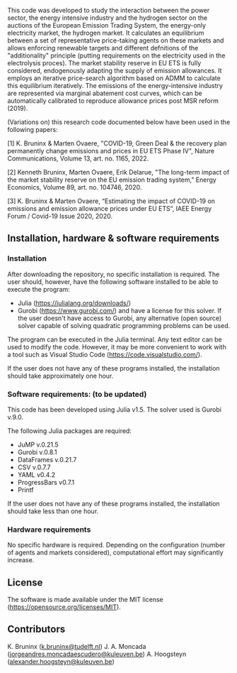 This code was developed to study the interaction between the power sector, the energy intensive industry and the hydrogen sector on the auctions of the European Emission Trading System, the energy-only electricity market, the hydrogen market. It calculates an equilibrium between a set of representative price-taking agents on these markets and allows enforcing renewable targets and different defnitions of the "additionality" principle (putting requirements on the electricity used in the electrolysis proces). The market stability reserve in EU ETS is fully considered, endogenously adapting the supply of emission allowances.  It employs an iterative price-search algorithm based on ADMM to calculate this equilibrium iteratively. The emissions of the energy-intensive industry are represented via marginal abatement cost curves, which can be automatically calibrated to reproduce allowance prices post MSR reform (2019). 

(Variations on) this research code documented below have been used in the following papers:

[1] K. Bruninx & Marten Ovaere, "COVID-19, Green Deal & the recovery plan permanently change emissions and prices in EU ETS Phase IV", Nature Communications, Volume 13, art. no. 1165, 2022.

[2] Kenneth Bruninx, Marten Ovaere, Erik Delarue, "The long-term impact of the market stability reserve on the EU emission trading system," Energy Economics, Volume 89, art. no. 104746, 2020.

[3] K. Bruninx & Marten Ovaere, “Estimating the impact of COVID-19 on emissions and emission allowance prices under EU ETS”, IAEE Energy Forum / Covid-19 Issue 2020, 2020. 


## Installation, hardware & software requirements
### Installation
After downloading the repository, no specific installation is required. The user should, however, have the following software installed to be able to execute the program:
- Julia (https://julialang.org/downloads/)
- Gurobi (https://www.gurobi.com/) and have a license for this solver. If the user doesn't have access to Gurobi, any alternative (open source) solver capable of solving quadratic programming problems can be used. 

The program can be executed in the Julia terminal. Any text editor can be used to modify the code. However, it may be more convenient to work with a tool such as Visual Studio Code (https://code.visualstudio.com/).

If the user does not have any of these programs installed, the installation should take approximately one hour.

### Software requirements: (to be updated) 
This code has been developed using Julia v1.5. The solver used is Gurobi v.9.0.

The following Julia packages are required:
- JuMP v.0.21.5
- Gurobi v.0.8.1
- DataFrames v.0.21.7
- CSV v.0.7.7
- YAML v0.4.2
- ProgressBars v0.7.1
- Printf

If the user does not have any of these programs installed, the installation should take less than one hour.

### Hardware requirements 
No specific hardware is required. Depending on the configuration (number of agents and markets considered), computational effort may significantly increase.

## License
The software is made available under the MIT license (https://opensource.org/licenses/MIT).
 
## Contributors
K. Bruninx (k.bruninx@tudelft.nl)
J. A. Moncada (jorgeandres.moncadaescudero@kuleuven.be)
A. Hoogsteyn (alexander.hoogsteyn@kuleuven.be)

